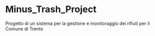 # Minus_Trash_Project
Progetto di un sistema per la gestione e monitoraggio dei rifiuti per il Comune di Trento
